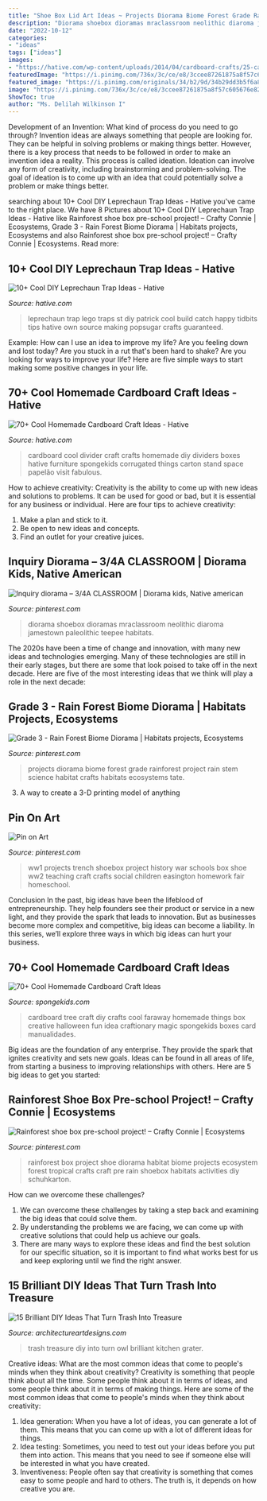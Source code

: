 ```yaml
---
title: "Shoe Box Lid Art Ideas ~ Projects Diorama Biome Forest Grade Rainforest Project Rain Stem Science Habitat Crafts Habitats Ecosystems Tate"
description: "Diorama shoebox dioramas mraclassroom neolithic diaroma jamestown paleolithic teepee habitats"
date: "2022-10-12"
categories:
- "ideas"
tags: ["ideas"]
images:
- "https://hative.com/wp-content/uploads/2014/04/cardboard-crafts/25-cardboard-room-divider.jpg"
featuredImage: "https://i.pinimg.com/736x/3c/ce/e8/3ccee87261875a8f57c605676e82a83c.jpg"
featured_image: "https://i.pinimg.com/originals/34/b2/9d/34b29dd3b5f6a87da05fe33dac25d440.jpg"
image: "https://i.pinimg.com/736x/3c/ce/e8/3ccee87261875a8f57c605676e82a83c.jpg"
ShowToc: true
author: "Ms. Delilah Wilkinson I"
---
```



Development of an Invention: What kind of process do you need to go through?
Invention ideas are always something that people are looking for. They can be helpful in solving problems or making things better. However, there is a key process that needs to be followed in order to make an invention idea a reality. This process is called ideation. Ideation can involve any form of creativity, including brainstorming and problem-solving. The goal of ideation is to come up with an idea that could potentially solve a problem or make things better.

	

		
searching about 10+ Cool DIY Leprechaun Trap Ideas - Hative you've came to the right place. We have 8 Pictures about 10+ Cool DIY Leprechaun Trap Ideas - Hative like Rainforest shoe box pre-school project! – Crafty Connie | Ecosystems, Grade 3 - Rain Forest Biome Diorama | Habitats projects, Ecosystems and also Rainforest shoe box pre-school project! – Crafty Connie | Ecosystems. Read more:
		
    
## 10+ Cool DIY Leprechaun Trap Ideas - Hative

<img loading=lazy src="https://hative.com/wp-content/uploads/2014/06/leprechaun-trap-ideas/2-leprechaun-trap-ideas.jpg" onerror="this.onerror=null;this.src='https://tse4.mm.bing.net/th?id=OIP.WIICgFzqZbc8OYpycB3N-AHaJA&amp;pid=15.1';" alt="10+ Cool DIY Leprechaun Trap Ideas - Hative">

_Source: hative.com_

>leprechaun trap lego traps st diy patrick cool build catch happy tidbits tips hative own source making popsugar crafts guaranteed. 

	

Example: How can I use an idea to improve my life?
Are you feeling down and lost today? Are you stuck in a rut that's been hard to shake? Are you looking for ways to improve your life? Here are five simple ways to start making some positive changes in your life.

    
## 70+ Cool Homemade Cardboard Craft Ideas - Hative

<img loading=lazy src="https://hative.com/wp-content/uploads/2014/04/cardboard-crafts/25-cardboard-room-divider.jpg" onerror="this.onerror=null;this.src='https://tse3.mm.bing.net/th?id=OIP.V8twlqYQSxlzuJt0axIWrQHaHV&amp;pid=15.1';" alt="70+ Cool Homemade Cardboard Craft Ideas - Hative">

_Source: hative.com_

>cardboard cool divider craft crafts homemade diy dividers boxes hative furniture spongekids corrugated things carton stand space papelão visit fabulous. 

	

How to achieve creativity:
Creativity is the ability to come up with new ideas and solutions to problems. It can be used for good or bad, but it is essential for any business or individual. Here are four tips to achieve creativity:
1. Make a plan and stick to it.
2. Be open to new ideas and concepts.
3. Find an outlet for your creative juices.

    
## Inquiry Diorama – 3/4A CLASSROOM | Diorama Kids, Native American

<img loading=lazy src="https://i.pinimg.com/originals/34/b2/9d/34b29dd3b5f6a87da05fe33dac25d440.jpg" onerror="this.onerror=null;this.src='https://tse3.mm.bing.net/th?id=OIP.uolaL_BQqmlNWPSp4rdgKwHaE8&amp;pid=15.1';" alt="Inquiry diorama – 3/4A CLASSROOM | Diorama kids, Native american">

_Source: pinterest.com_

>diorama shoebox dioramas mraclassroom neolithic diaroma jamestown paleolithic teepee habitats. 

	

The 2020s have been a time of change and innovation, with many new ideas and technologies emerging. Many of these technologies are still in their early stages, but there are some that look poised to take off in the next decade. Here are five of the most interesting ideas that we think will play a role in the next decade:

    
## Grade 3 - Rain Forest Biome Diorama | Habitats Projects, Ecosystems

<img loading=lazy src="https://i.pinimg.com/736x/b2/0b/ea/b20bea021a7e8f5e5191adbe03f343d0.jpg" onerror="this.onerror=null;this.src='https://tse4.mm.bing.net/th?id=OIP.9v2ZSfwHbBB5oqoXexq_VgHaJ5&amp;pid=15.1';" alt="Grade 3 - Rain Forest Biome Diorama | Habitats projects, Ecosystems">

_Source: pinterest.com_

>projects diorama biome forest grade rainforest project rain stem science habitat crafts habitats ecosystems tate. 

	

3. A way to create a 3-D printing model of anything 

    
## Pin On Art

<img loading=lazy src="https://i.pinimg.com/736x/3c/ce/e8/3ccee87261875a8f57c605676e82a83c.jpg" onerror="this.onerror=null;this.src='https://tse2.mm.bing.net/th?id=OIP.MWHXcrGZWGYB9wjtBVOwAgHaHg&amp;pid=15.1';" alt="Pin on Art">

_Source: pinterest.com_

>ww1 projects trench shoebox project history war schools box shoe ww2 teaching craft crafts social children easington homework fair homeschool. 

	

Conclusion
In the past, big ideas have been the lifeblood of entrepreneurship. They help founders see their product or service in a new light, and they provide the spark that leads to innovation. But as businesses become more complex and competitive, big ideas can become a liability. In this series, we’ll explore three ways in which big ideas can hurt your business.

    
## 70+ Cool Homemade Cardboard Craft Ideas

<img loading=lazy src="http://spongekids.com/wp-content/uploads/2014/04/cardboard-crafts/8-cardboard-faraway-tree.jpg" onerror="this.onerror=null;this.src='https://tse3.mm.bing.net/th?id=OIP.TVYu1wHsg8_a4nw5TLYsSAHaLV&amp;pid=15.1';" alt="70+ Cool Homemade Cardboard Craft Ideas">

_Source: spongekids.com_

>cardboard tree craft diy crafts cool faraway homemade things box creative halloween fun idea craftionary magic spongekids boxes card manualidades. 

	

Big ideas are the foundation of any enterprise. They provide the spark that ignites creativity and sets new goals. Ideas can be found in all areas of life, from starting a business to improving relationships with others. Here are 5 big ideas to get you started:

    
## Rainforest Shoe Box Pre-school Project! – Crafty Connie | Ecosystems

<img loading=lazy src="https://i.pinimg.com/736x/91/a8/ad/91a8adf076a2a7334d1635b0a4c584a1.jpg" onerror="this.onerror=null;this.src='https://tse2.mm.bing.net/th?id=OIP.Vz0x8OwiDrXcQbzx9vDJ7gHaI0&amp;pid=15.1';" alt="Rainforest shoe box pre-school project! – Crafty Connie | Ecosystems">

_Source: pinterest.com_

>rainforest box project shoe diorama habitat biome projects ecosystem forest tropical crafts craft pre rain shoebox habitats activities diy schuhkarton. 

	

How can we overcome these challenges?
1. We can overcome these challenges by taking a step back and examining the big ideas that could solve them.
2. By understanding the problems we are facing, we can come up with creative solutions that could help us achieve our goals.
3. There are many ways to explore these ideas and find the best solution for our specific situation, so it is important to find what works best for us and keep exploring until we find the right answer.

    
## 15 Brilliant DIY Ideas That Turn Trash Into Treasure

<img loading=lazy src="https://www.architectureartdesigns.com/wp-content/uploads/2016/10/15-Brilliant-DIY-Ideas-That-Turn-Trash-Into-Treasure-5.jpg" onerror="this.onerror=null;this.src='https://tse2.mm.bing.net/th?id=OIP.GJT7_lUot_ulBTsz5uUgGgHaJ3&amp;pid=15.1';" alt="15 Brilliant DIY Ideas That Turn Trash Into Treasure">

_Source: architectureartdesigns.com_

>trash treasure diy into turn owl brilliant kitchen grater. 

	

Creative ideas: What are the most common ideas that come to people's minds when they think about creativity?
Creativity is something that people think about all the time. Some people think about it in terms of ideas, and some people think about it in terms of making things. Here are some of the most common ideas that come to people's minds when they think about creativity: 
1. Idea generation: When you have a lot of ideas, you can generate a lot of them. This means that you can come up with a lot of different ideas for things. 
2. Idea testing: Sometimes, you need to test out your ideas before you put them into action. This means that you need to see if someone else will be interested in what you have created. 
3. Inventiveness: People often say that creativity is something that comes easy to some people and hard to others. The truth is, it depends on how creative you are.


